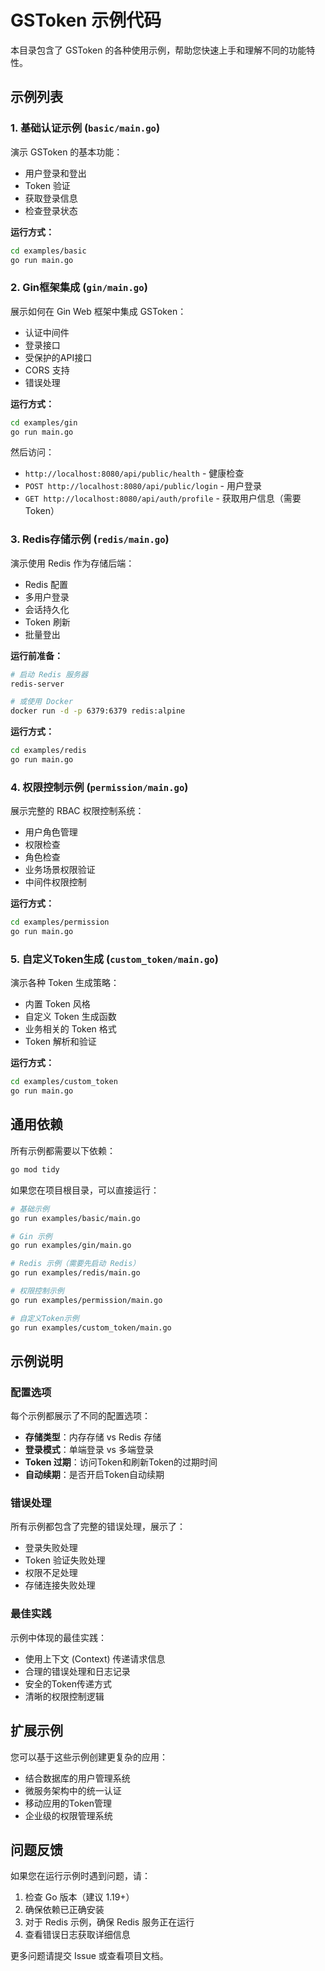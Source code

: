 # GSToken 示例代码

本目录包含了 GSToken 的各种使用示例，帮助您快速上手和理解不同的功能特性。

## 示例列表

### 1. 基础认证示例 (`basic/main.go`)
演示 GSToken 的基本功能：
- 用户登录和登出
- Token 验证
- 获取登录信息
- 检查登录状态

**运行方式：**
```bash
cd examples/basic
go run main.go
```

### 2. Gin框架集成 (`gin/main.go`)
展示如何在 Gin Web 框架中集成 GSToken：
- 认证中间件
- 登录接口
- 受保护的API接口
- CORS 支持
- 错误处理

**运行方式：**
```bash
cd examples/gin
go run main.go
```

然后访问：
- `http://localhost:8080/api/public/health` - 健康检查
- `POST http://localhost:8080/api/public/login` - 用户登录
- `GET http://localhost:8080/api/auth/profile` - 获取用户信息（需要Token）

### 3. Redis存储示例 (`redis/main.go`)
演示使用 Redis 作为存储后端：
- Redis 配置
- 多用户登录
- 会话持久化
- Token 刷新
- 批量登出

**运行前准备：**
```bash
# 启动 Redis 服务器
redis-server

# 或使用 Docker
docker run -d -p 6379:6379 redis:alpine
```

**运行方式：**
```bash
cd examples/redis
go run main.go
```

### 4. 权限控制示例 (`permission/main.go`)
展示完整的 RBAC 权限控制系统：
- 用户角色管理
- 权限检查
- 角色检查
- 业务场景权限验证
- 中间件权限控制

**运行方式：**
```bash
cd examples/permission
go run main.go
```

### 5. 自定义Token生成 (`custom_token/main.go`)
演示各种 Token 生成策略：
- 内置 Token 风格
- 自定义 Token 生成函数
- 业务相关的 Token 格式
- Token 解析和验证

**运行方式：**
```bash
cd examples/custom_token
go run main.go
```

## 通用依赖

所有示例都需要以下依赖：

```bash
go mod tidy
```

如果您在项目根目录，可以直接运行：
```bash
# 基础示例
go run examples/basic/main.go

# Gin 示例
go run examples/gin/main.go

# Redis 示例（需要先启动 Redis）
go run examples/redis/main.go

# 权限控制示例
go run examples/permission/main.go

# 自定义Token示例
go run examples/custom_token/main.go
```

## 示例说明

### 配置选项
每个示例都展示了不同的配置选项：
- **存储类型**：内存存储 vs Redis 存储
- **登录模式**：单端登录 vs 多端登录
- **Token 过期**：访问Token和刷新Token的过期时间
- **自动续期**：是否开启Token自动续期

### 错误处理
所有示例都包含了完整的错误处理，展示了：
- 登录失败处理
- Token 验证失败处理
- 权限不足处理
- 存储连接失败处理

### 最佳实践
示例中体现的最佳实践：
- 使用上下文 (Context) 传递请求信息
- 合理的错误处理和日志记录
- 安全的Token传递方式
- 清晰的权限控制逻辑

## 扩展示例

您可以基于这些示例创建更复杂的应用：
- 结合数据库的用户管理系统
- 微服务架构中的统一认证
- 移动应用的Token管理
- 企业级的权限管理系统

## 问题反馈

如果您在运行示例时遇到问题，请：
1. 检查 Go 版本（建议 1.19+）
2. 确保依赖已正确安装
3. 对于 Redis 示例，确保 Redis 服务正在运行
4. 查看错误日志获取详细信息

更多问题请提交 Issue 或查看项目文档。